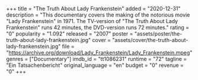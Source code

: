 +++
title = "The Truth About Lady Frankenstein"
added = "2020-12-31"
description = "This documentary covers the making of the notorious movie \"Lady Frankenstein\" in 1971. The TV-version of \"The Truth About Lady Frankenstein\" runs 42 minutes, the DVD-version runs 72 minutes."
rating = "0"
popularity = "1.092"
released = "2007"
poster = "assets/poster/the-truth-about-lady-frankenstein.jpg"
cover = "assets/cover/the-truth-about-lady-frankenstein.jpg"
file = "https://archive.org/download/Lady_Frankenstein/Lady_Frankenstein.mpeg"
genres = ["Documentary"]
imdb_id = "tt1086231"
runtime = "72"
tagline = "Ein Tatsachenbericht"
original_language = "en"
budget = "0"
revenue = "0"
+++